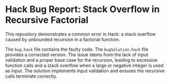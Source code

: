 # Hack Bug Report: Stack Overflow in Recursive Factorial

This repository demonstrates a common error in Hack: a stack overflow caused by unbounded recursion in a factorial function.

The `bug.hack` file contains the faulty code.  The `bugSolution.hack` file provides a corrected version.  The issue stems from the lack of input validation and a proper base case for the recursion, leading to excessive function calls and a stack overflow when a large or negative integer is used as input. The solution implements input validation and ensures the recursive calls terminate correctly.